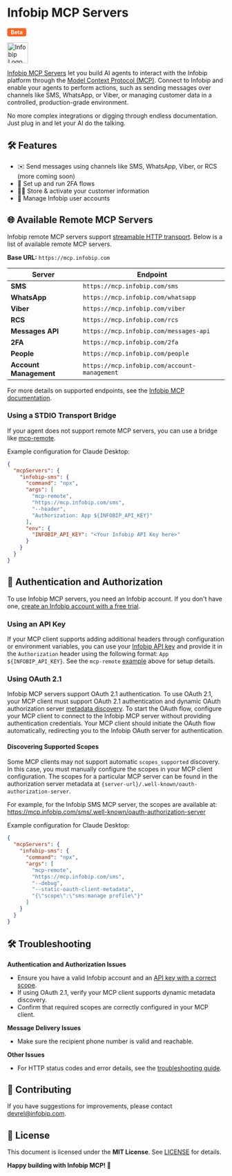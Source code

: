 # Infobip MCP Servers

<span style="display:inline-block;background:rgba(252,100,35);color:#fff;border-radius:4px;padding:2px 8px;font-size:0.9em;font-weight:bold;vertical-align:middle;">Beta</span>

<img src="https://cdn-web.infobip.com/uploads/2025/05/infobip-logo-horizontal-orange.png" alt="Infobip Logo" height="48" style="display:inline;vertical-align:middle;">

[Infobip MCP Servers](https://www.infobip.com/mcp) let you build AI agents to interact with the Infobip platform through the [Model Context Protocol (MCP)](https://modelcontextprotocol.io/docs).
Connect to Infobip and enable your agents to perform actions, such as sending messages over channels like SMS, WhatsApp, or Viber, or managing customer data in a controlled, production-grade environment.

No more complex integrations or digging through endless documentation. Just plug in and let your AI do the talking.


## 🛠️ Features

- ✉️ Send messages using channels like SMS, WhatsApp, Viber, or RCS (more coming soon)
- 📱 Set up and run 2FA flows
- 🧑‍💼 Store & activate your customer information
- 👤 Manage Infobip user accounts

## 🌐 Available Remote MCP Servers

Infobip remote MCP servers support [streamable HTTP transport](https://modelcontextprotocol.io/docs/learn/architecture#transport-layer).
Below is a list of available remote MCP servers.

**Base URL:** `https://mcp.infobip.com`

| Server                 | Endpoint                                     |
|------------------------|----------------------------------------------|
| **SMS**                | `https://mcp.infobip.com/sms`                |
| **WhatsApp**           | `https://mcp.infobip.com/whatsapp`           |
| **Viber**              | `https://mcp.infobip.com/viber`              |
| **RCS**                | `https://mcp.infobip.com/rcs`                |
| **Messages API**       | `https://mcp.infobip.com/messages-api`       |
| **2FA**                | `https://mcp.infobip.com/2fa`                |
| **People**             | `https://mcp.infobip.com/people`             |
| **Account Management** | `https://mcp.infobip.com/account-management` |

For more details on supported endpoints, see the [Infobip MCP documentation](https://www.infobip.com/mcp).

### Using a STDIO Transport Bridge

If your agent does not support remote MCP servers, you can use a bridge like [mcp-remote](https://github.com/geelen/mcp-remote).

Example configuration for Claude Desktop:

```json
{
  "mcpServers": {
    "infobip-sms": {
      "command": "npx",
      "args": [
        "mcp-remote",
        "https://mcp.infobip.com/sms",
        "--header",
        "Authorization: App ${INFOBIP_API_KEY}"
      ],
      "env": {
        "INFOBIP_API_KEY": "<Your Infobip API Key here>"
      }
    }
  }
}
```

## 🔐 Authentication and Authorization

To use Infobip MCP servers, you need an Infobip account.
If you don't have one, [create an Infobip account with a free trial](https://infobip.com/signup).

### Using an API Key

If your MCP client supports adding additional headers through configuration or environment variables, you can use your [Infobip API key](https://www.infobip.com/docs/essentials/api-essentials/api-authentication#api-key-header) and provide it in the `Authorization` header using the following format: `App ${INFOBIP_API_KEY}`.
See the `mcp-remote` [example](#using-a-stdio-transport-bridge) above for setup details.

### Using OAuth 2.1

Infobip MCP servers support OAuth 2.1 authentication.
To use OAuth 2.1, your MCP client must support OAuth 2.1 authentication and dynamic OAuth authorization server [metadata discovery](https://modelcontextprotocol.io/specification/2025-06-18/basic/authorization#server-metadata-discovery).
To start the OAuth flow, configure your MCP client to connect to the Infobip MCP server without providing authentication credentials.
Your MCP client should initiate the OAuth flow automatically, redirecting you to the Infobip OAuth server for authentication.

#### Discovering Supported Scopes

Some MCP clients may not support automatic `scopes_supported` discovery.
In this case, you must manually configure the scopes in your MCP client configuration.
The scopes for a particular MCP server can be found in the authorization server metadata at `{server-url}/.well-known/oauth-authorization-server`.

For example, for the Infobip SMS MCP server, the scopes are available at:
https://mcp.infobip.com/sms/.well-known/oauth-authorization-server

Example configuration for Claude Desktop:

```json
{
  "mcpServers": {
    "infobip-sms": {
      "command": "npx",
      "args": [
        "mcp-remote",
        "https://mcp.infobip.com/sms",
        "--debug",
        "--static-oauth-client-metadata",
        "{\"scope\":\"sms:manage profile\"}"
      ]
    }
  }
}
```

## 🛠️ Troubleshooting

**Authentication and Authorization Issues**
- Ensure you have a valid Infobip account and an [API key with a correct scope](https://www.infobip.com/docs/essentials/api-essentials/api-authentication#api-scopes-on-basic-auth-basic).
- If using OAuth 2.1, verify your MCP client supports dynamic metadata discovery.
- Confirm that required scopes are correctly configured in your MCP client.

**Message Delivery Issues**
- Make sure the recipient phone number is valid and reachable.

**Other Issues**
- For HTTP status codes and error details, see the [troubleshooting guide](https://www.infobip.com/docs/essentials/api-essentials/response-status-and-error-codes#http-status-codes).

## 🤝 Contributing

If you have suggestions for improvements, please contact [devrel@infobip.com](mailto:devrel@infobip.com).

## 📄 License

This document is licensed under the **MIT License**. See [LICENSE](LICENSE) for details.

**Happy building with Infobip MCP! 🚀**
